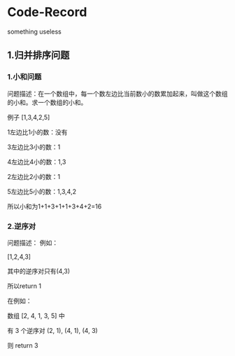 # Code-Record
something useless
## 1.归并排序问题
### 1.小和问题
问题描述：在一个数组中，每一个数左边比当前数小的数累加起来，叫做这个数组的小和。求一个数组的小和。

例子
[1,3,4,2,5]

1左边比1小的数：没有

3左边比3小的数：1

4左边比4小的数：1,3

2左边比2小的数：1

5左边比5小的数：1,3,4,2

所以小和为1+1+3+1+1+3+4+2=16

### 2.逆序对
问题描述：
例如：

[1,2,4,3]

其中的逆序对只有(4,3)

所以return 1

在例如：

数组 [2, 4, 1, 3, 5] 中

有 3 个逆序对 (2, 1), (4, 1), (4, 3)

则 return 3 
